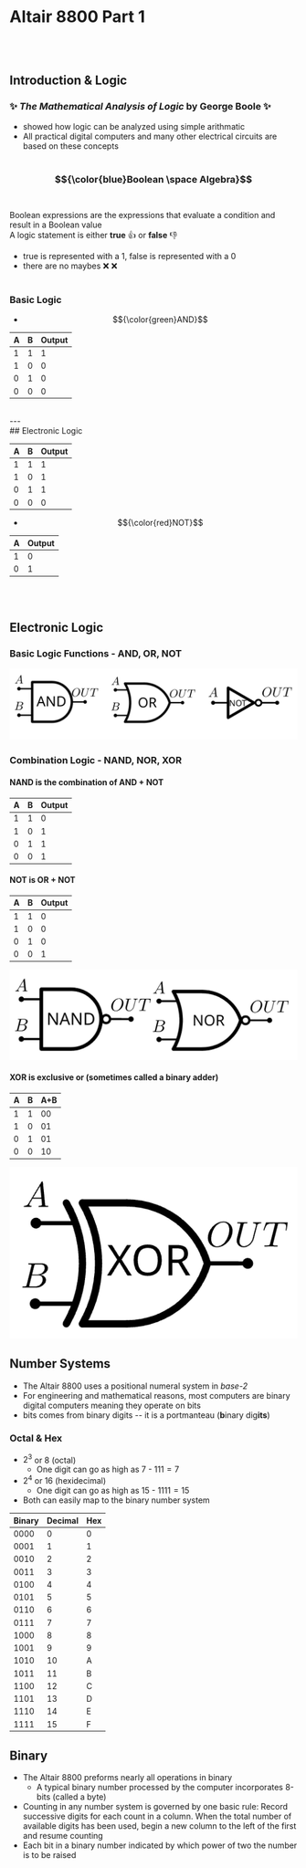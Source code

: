 # Altair 8800 Part 1

<br>
<br>

## Introduction & Logic
### :sparkles: *The Mathematical Analysis of Logic* by George Boole :sparkles:<br>
- showed how logic can be analyzed using simple arithmatic<br>
- All practical digital computers and many other electrical circuits are based on these concepts
<br><br>

### $${\color{blue}Boolean \space Algebra}$$<br>
Boolean expressions are the expressions that evaluate a condition and result in a Boolean value<br>
A logic statement is either **true** :thumbsup: or **false** :thumbsdown: <br>
- true is represented with a 1, false is represented with a 0
- there are no maybes :x: :x:
<br><br>

### Basic Logic
- $${\color{green}AND}$$

|  A  |  B  |  Output  |
|-----|-----|----------|
|  1  |  1  |    1     |
|  1  |  0  |    0     |
|  0  |  1  |    0     |
|  0  |  0  |    0     |
<br>
---
<br>
## Electronic Logic


|  A  |  B  |  Output  |
|-----|-----|----------|
|  1  |  1  |    1     |
|  1  |  0  |    1     |                 
|  0  |  1  |    1     |
|  0  |  0  |    0     |

- $${\color{red}NOT}$$  

|  A  |  Output  |
|-----|----------|
|  1  |    0     |
|  0  |    1     |                 

<br>
<br>

## Electronic Logic

### Basic Logic Functions - AND, OR, NOT
![LogicCircuit](images/LogicCircuitDiagram.png)

### Combination Logic - NAND, NOR, XOR
#### NAND is the combination of AND + NOT
|  A  |  B  |  Output  |
|-----|-----|----------|
|  1  |  1  |    0     |
|  1  |  0  |    1     |
|  0  |  1  |    1     |
|  0  |  0  |    1     |

#### NOT is OR + NOT
|  A  |  B  |  Output  |
|-----|-----|----------|
|  1  |  1  |    0     |
|  1  |  0  |    0     |
|  0  |  1  |    0     |
|  0  |  0  |    1     |

![CombinationLogicCircuit](images/CombinationLogicDiagram.png)

#### XOR is exclusive or (sometimes called a binary adder)
|  A  |  B  |  A+B     |
|-----|-----|----------|
|  1  |  1  |    00     |
|  1  |  0  |    01     |
|  0  |  1  |    01     |
|  0  |  0  |    10     |

![XOR](images/XORDiagram.png)

## Number Systems
- The Altair 8800 uses a positional numeral system in *base-2*
- For engineering and mathematical reasons, most computers are binary digital computers meaning they operate on bits
- bits comes from binary digits -- it is a portmanteau (**b**inary dig**its**) 

### Octal & Hex 
- $2^3$ or $8$ (octal)
    - One digit can go as high as 7 - $111 = 7$
- $2^4$ or $16$ (hexidecimal)
    - One digit can go as high as 15 - $1111 = 15$
- Both can easily map to the binary number system 

| Binary | Decimal | Hex |
|--------|---------|-----|
| 0000   | 0       | 0 |
| 0001   | 1       | 1 |
| 0010   | 2       | 2 |
| 0011   | 3       | 3 |
| 0100   | 4       | 4 |
| 0101   | 5       | 5 |
| 0110   | 6       | 6 |
| 0111   | 7       | 7 |
| 1000   | 8       | 8 |
| 1001   | 9       | 9 |
| 1010   | 10      | A |
| 1011   | 11      | B |
| 1100   | 12      | C |
| 1101   | 13      | D |
| 1110   | 14      | E |
| 1111   | 15      | F |

## Binary
- The Altair 8800 preforms nearly all operations in binary
    - A typical binary number processed by the computer incorporates 8-bits (called a byte)
- Counting in any number system is governed by one basic rule: Record successive digits for each count in a column. When the total number of available digits has been used, begin a new column to the left of the first and resume counting
- Each bit in a binary number indicated by which power of two the number is to be raised

